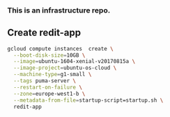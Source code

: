 ### This is an infrastructure repo.

## Create redit-app

```bash
gcloud compute instances  create \
  --boot-disk-size=10GB \
  --image=ubuntu-1604-xenial-v20170815a \
  --image-project=ubuntu-os-cloud \
  --machine-type=g1-small \
  --tags puma-server \
  --restart-on-failure \
  --zone=europe-west1-b \
  --metadata-from-file=startup-script=startup.sh \
  redit-app
```

